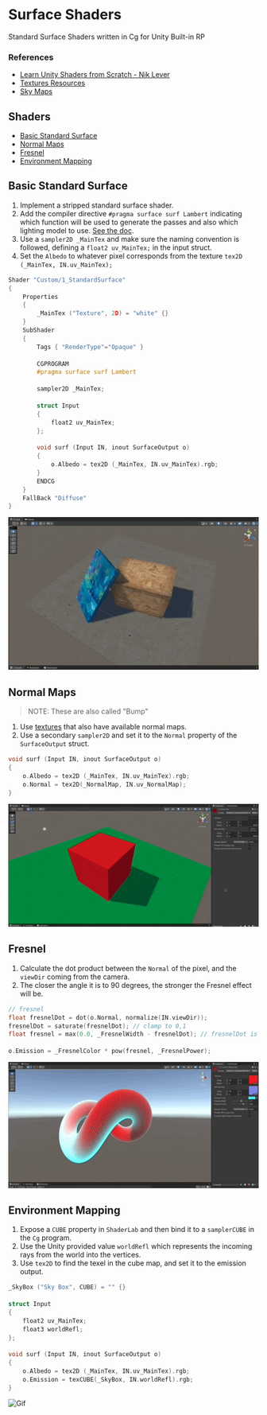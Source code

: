 # Surface Shaders

Standard Surface Shaders written in Cg for Unity Built-in RP

### References

- [Learn Unity Shaders from Scratch - Nik Lever](https://www.udemy.com/course/learn-unity-shaders-from-scratch)
- [Textures Resources](https://3dtextures.me)
- [Sky Maps](https://assetstore.unity.com/packages/2d/textures-materials/sky/free-real-skies-87740)

## Shaders

- [Basic Standard Surface](#basic-standard-surface)
- [Normal Maps](#normal-maps)
- [Fresnel](#fresnel)
- [Environment Mapping](#environment-mapping)

## Basic Standard Surface

1. Implement a stripped standard surface shader.
1. Add the compiler directive `#pragma surface surf Lambert` indicating which function will be used to generate the passes and also which lighting model to use. [See the doc](https://docs.unity3d.com/Manual/SL-SurfaceShaders.html).
1. Use a `sampler2D _MainTex` and make sure the naming convention is followed, defining a `float2 uv_MainTex;` in the input struct.
1. Set the `Albedo` to whatever pixel corresponds from the texture `tex2D (_MainTex, IN.uv_MainTex);`

```c
Shader "Custom/1_StandardSurface"
{
    Properties
    {
        _MainTex ("Texture", 2D) = "white" {}
    }
    SubShader
    {
        Tags { "RenderType"="Opaque" }

        CGPROGRAM
        #pragma surface surf Lambert

        sampler2D _MainTex;

        struct Input
        {
            float2 uv_MainTex;
        };

        void surf (Input IN, inout SurfaceOutput o)
        {
            o.Albedo = tex2D (_MainTex, IN.uv_MainTex).rgb;
        }
        ENDCG
    }
    FallBack "Diffuse"
}
```

![Gif](./docs/1.gif)

## Normal Maps

> NOTE: These are also called "Bump"

1. Use [textures](https://3dtextures.me/2018/10/09/blocks-001/) that also have available normal maps.
1. Use a secondary `sampler2D` and set it to the `Normal` property of the `SurfaceOutput` struct.

```c
void surf (Input IN, inout SurfaceOutput o)
{
    o.Albedo = tex2D (_MainTex, IN.uv_MainTex).rgb;
    o.Normal = tex2D(_NormalMap, IN.uv_NormalMap);
}
```

![Gif](./docs/2.gif)

## Fresnel

1. Calculate the dot product between the `Normal` of the pixel, and the `viewDir` coming from the camera.
1. The closer the angle it is to 90 degrees, the stronger the Fresnel effect will be.

```c
// fresnel
float fresnelDot = dot(o.Normal, normalize(IN.viewDir));
fresnelDot = saturate(fresnelDot); // clamp to 0,1
float fresnel = max(0.0, _FresnelWidth - fresnelDot); // fresnelDot is zero when normal is 90 deg angle from view dir

o.Emission = _FresnelColor * pow(fresnel, _FresnelPower);
```

![Gif](./docs/3.gif)

## Environment Mapping

1. Expose a `CUBE` property in `ShaderLab` and then bind it to a `samplerCUBE` in the `Cg` program.
1. Use the Unity provided value `worldRefl` which represents the incoming rays from the world into the vertices.
1. Use `tex2D` to find the texel in the cube map, and set it to the emission output.

```c
_SkyBox ("Sky Box", CUBE) = "" {}

struct Input
{
    float2 uv_MainTex;
    float3 worldRefl;
};

void surf (Input IN, inout SurfaceOutput o)
{
    o.Albedo = tex2D (_MainTex, IN.uv_MainTex).rgb;
    o.Emission = texCUBE(_SkyBox, IN.worldRefl).rgb;
}
```

![Gif](./docs/4.gif)
